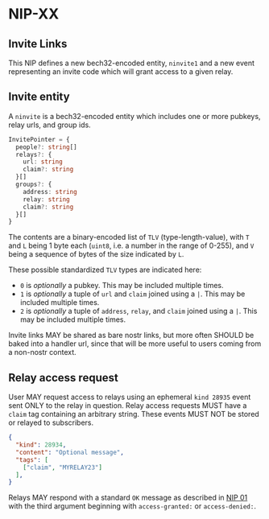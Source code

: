 NIP-XX
=======

Invite Links
------------

This NIP defines a new bech32-encoded entity, `ninvite1` and a new event representing an invite code which
will grant access to a given relay.

## Invite entity

A `ninvite` is a bech32-encoded entity which includes one or more pubkeys, relay urls, and group ids.

```typescript
InvitePointer = {
  people?: string[]
  relays?: {
    url: string
    claim?: string
  }[]
  groups?: {
    address: string
    relay: string
    claim?: string
  }[]
}
```

The contents are a binary-encoded list of `TLV` (type-length-value), with `T` and `L` being 1 byte each (`uint8`, i.e. a
number in the range of 0-255), and `V` being a sequence of bytes of the size indicated by `L`.

These possible standardized `TLV` types are indicated here:

- `0` is _optionally_ a pubkey. This may be included multiple times.
- `1` is _optionally_ a tuple of `url` and `claim` joined using a `|`. This may be included multiple times.
- `2` is _optionally_ a tuple of `address`, `relay`, and `claim` joined using a `|`. This may be included multiple times.

Invite links MAY be shared as bare nostr links, but more often SHOULD be baked into a handler url, since that will be more
useful to users coming from a non-nostr context.

## Relay access request

User MAY request access to relays using an ephemeral `kind 28935` event sent ONLY to the relay in question. Relay access requests
MUST have a `claim` tag containing an arbitrary string. These events MUST NOT be stored or relayed to subscribers.

```json
{
  "kind": 28934,
  "content": "Optional message",
  "tags": [
    ["claim", "MYRELAY23"]
  ],
}
```

Relays MAY respond with a standard `OK` message as described in [NIP 01](./01.md) with the third argument beginning with
`access-granted:` or `access-denied:`.
